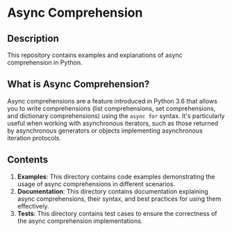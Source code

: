# Async Comprehension

## Description
This repository contains examples and explanations of async comprehension in Python.

## What is Async Comprehension?
Async comprehensions are a feature introduced in Python 3.6 that allows you to write comprehensions (list comprehensions, set comprehensions, and dictionary comprehensions) using the `async for` syntax. It's particularly useful when working with asynchronous iterators, such as those returned by asynchronous generators or objects implementing asynchronous iteration protocols.

## Contents
1. **Examples**: This directory contains code examples demonstrating the usage of async comprehensions in different scenarios.
2. **Documentation**: This directory contains documentation explaining async comprehensions, their syntax, and best practices for using them effectively.
3. **Tests**: This directory contains test cases to ensure the correctness of the async comprehension implementations.

